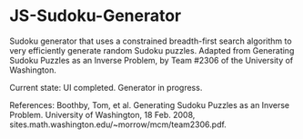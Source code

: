# JS-Sudoku-Generator
Sudoku generator that uses a constrained breadth-first search algorithm to very efficiently generate random Sudoku puzzles. Adapted from Generating Sudoku Puzzles as an Inverse Problem, by Team #2306 of the University of Washington.

Current state: UI completed. Generator in progress.

References:
Boothby, Tom, et al. Generating Sudoku Puzzles as an Inverse Problem. University of Washington, 18 Feb. 2008, sites.math.washington.edu/~morrow/mcm/team2306.pdf.


